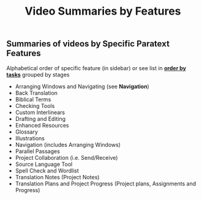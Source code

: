 ﻿---
title: Video Summaries by Features
---


## Summaries of videos by Specific Paratext Features
Alphabetical order of specific feature (in sidebar) 
or see list in [**order by tasks**](list-of-videos) grouped by stages 

- Arranging Windows and Navigating (see **Navigation**)
- Back Translation
- Biblical Terms
- Checking Tools
- Custom Interlinears
- Drafting and Editing
- Enhanced Resources
- Glossary
- Illustrations
- Navigation (includes Arranging Windows)
- Parallel Passages
- Project Collaboration (i.e. Send/Receive)
- Source Language Tool
- Spell Check and Wordlist
- Translation Notes (Project Notes)
- Translation Plans and Project Progress (Project plans, Assignments and Progress)
